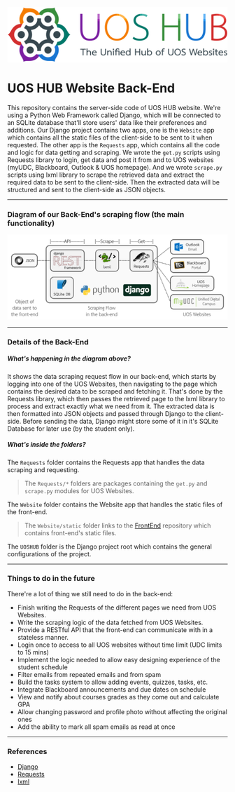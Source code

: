 ![](https://github.com/UOSHUB/Images/raw/master/slogan.png)

# UOS HUB Website Back-End

This repository contains the server-side code of UOS HUB website. 
We're using a Python Web Framework called Django, which will be connected to an SQLite database that'll store users' data like their preferences and additions.
Our Django project contains two apps, one is the `Website` app which contains all the static files of the client-side to be sent to it when requested.
The other app is the `Requests` app, which contains all the code and logic for data getting and scraping.
We wrote the `get.py` scripts using Requests library to login, get data and post it from and to UOS websites (myUDC, Blackboard, Outlook & UOS homepage).
And we wrote `scrape.py` scripts using lxml library to scrape the retrieved data and extract the required data to be sent to the client-side.
Then the extracted data will be structured and sent to the client-side as JSON objects.

***

### Diagram of our Back-End's scraping flow (the main functionality)

![](https://github.com/UOSHUB/Images/raw/master/scraping-flow.png)

***

### Details of the Back-End

##### What's happening in the diagram above?
It shows the data scraping request flow in our back-end, which starts by logging into one of the UOS Websites,
then navigating to the page which contains the desired data to be scraped and fetching it.
That's done by the Requests library, which then passes the retrieved page to the lxml library to process and extract exactly what we need from it.
The extracted data is then formatted into JSON objects and passed through Django to the client-side.
Before sending the data, Django might store some of it in it's SQLite Database for later use (by the student only).

##### What's inside the folders?
The `Requests` folder contains the Requests app that handles the data scraping and requesting.
> The `Requests/*` folders are packages containing the `get.py` and `scrape.py` modules for UOS Websites.

The `Website` folder contains the Website app that handles the static files of the front-end.
> The `Website/static` folder links to the [FrontEnd](https://github.com/UOSHUB/FrontEnd) repository which contains front-end's static files.

The `UOSHUB` folder is the Django project root which contains the general configurations of the project.  

***

### Things to do in the future

There're a lot of thing we still need to do in the back-end:

- Finish writing the Requests of the different pages we need from UOS Websites.
- Write the scraping logic of the data fetched from  UOS Websites.
- Provide a RESTful API that the front-end can communicate with in a stateless manner.
- Login once to access to all UOS websites without time limit (UDC limits to 15 mins)
- Implement the logic needed to allow easy designing experience of the student schedule
- Filter emails from repeated emails and from spam
- Build the tasks system to allow adding events, quizzes, tasks, etc.
- Integrate Blackboard announcements and due dates on schedule
- View and notify about courses grades as they come out and calculate GPA
- Allow changing password and profile photo without affecting the original ones
- Add the ability to mark all spam emails as read at once

***

### References

- [Django](https://github.com/django/django)
- [Requests](https://github.com/requests/requests)
- [lxml](https://github.com/lxml/lxml)